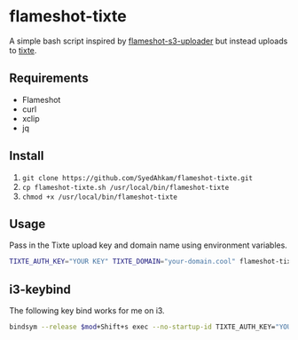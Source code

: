 # flameshot-tixte

A simple bash script inspired by [flameshot-s3-uploader](https://github.com/notmeta/flameshot-s3-uploader) but instead uploads to [tixte](https://tixte.com).

## Requirements

- Flameshot
- curl
- xclip
- jq

## Install

1. `git clone https://github.com/SyedAhkam/flameshot-tixte.git`
2. `cp flameshot-tixte.sh /usr/local/bin/flameshot-tixte`
3. `chmod +x /usr/local/bin/flameshot-tixte`

## Usage

Pass in the Tixte upload key and domain name using environment variables.

```sh
TIXTE_AUTH_KEY="YOUR KEY" TIXTE_DOMAIN="your-domain.cool" flameshot-tixte
```

## i3-keybind

The following key bind works for me on i3.

```sh
bindsym --release $mod+Shift+s exec --no-startup-id TIXTE_AUTH_KEY="YOUR KEY" TIXTE_DOMAIN="your-domain.cool" flameshot-tixte
```
